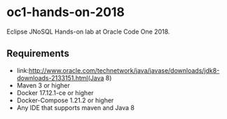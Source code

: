 # oc1-hands-on-2018
Eclipse JNoSQL Hands-on lab at Oracle Code One 2018.


## Requirements

* link:http://www.oracle.com/technetwork/java/javase/downloads/jdk8-downloads-2133151.html(Java 8)
* Maven 3 or higher
* Docker 17.12.1-ce or higher
* Docker-Compose 1.21.2 or higher
* Any IDE that supports maven and Java 8
